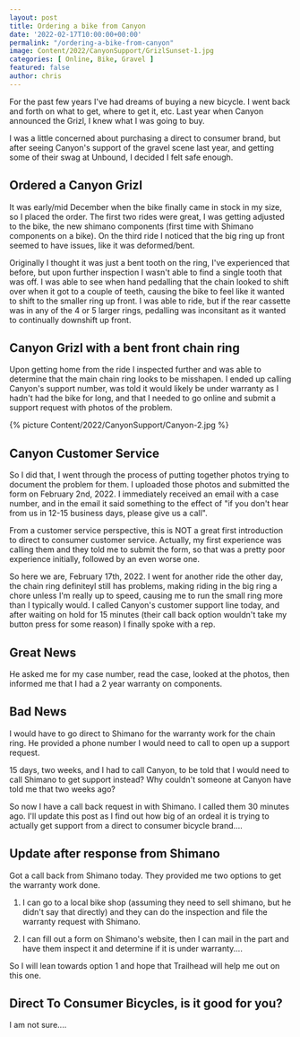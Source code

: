 ```yaml
---
layout: post
title: Ordering a bike from Canyon
date: '2022-02-17T10:00:00+00:00'
permalink: "/ordering-a-bike-from-canyon"
image: Content/2022/CanyonSupport/GrizlSunset-1.jpg
categories: [ Online, Bike, Gravel ]
featured: false
author: chris
---
```

For the past few years I've had dreams of buying a new bicycle. I went back and forth on what to get, where to get it, etc. Last year when Canyon announced the Grizl, I knew what I was going to buy.

I was a little concerned about purchasing a direct to consumer brand, but after seeing Canyon's support of the gravel scene last year, and getting some of their swag at Unbound, I decided I felt safe enough.

## Ordered a Canyon Grizl

It was early/mid December when the bike finally came in stock in my size, so I placed the order. The first two rides were great, I was getting adjusted to the bike, the new shimano components (first time with Shimano components on a bike). On the third ride I noticed that the big ring up front seemed to have issues, like it was deformed/bent.

Originally I thought it was just a bent tooth on the ring, I've experienced that before, but upon further inspection I wasn't able to find a single tooth that was off. I was able to see when hand pedalling that the chain looked to shift over when it got to a couple of teeth, causing the bike to feel like it wanted to shift to the smaller ring up front. I was able to ride, but if the rear cassette was in any of the 4 or 5 larger rings, pedalling was inconsitant as it wanted to continually downshift up front.

## Canyon Grizl with a bent front chain ring

Upon getting home from the ride I inspected further and was able to determine that the main chain ring looks to be misshapen. I ended up calling Canyon's support number, was told it would likely be under warranty as I hadn't had the bike for long, and that I needed to go online and submit a support request with photos of the problem.

{% picture Content/2022/CanyonSupport/Canyon-2.jpg %}

## Canyon Customer Service

So I did that, I went through the process of putting together photos trying to document the problem for them. I uploaded those photos and submitted the form on February 2nd, 2022. I immediately received an email with a case number, and in the email it said something to the effect of "if you don't hear from us in 12-15 business days, please give us a call".

From a customer service perspective, this is NOT a great first introduction to direct to consumer customer service. Actually, my first experience was calling them and they told me to submit the form, so that was a pretty poor experience initially, followed by an even worse one.

So here we are, February 17th, 2022. I went for another ride the other day, the chain ring definiteyl still has problems, making riding in the big ring a chore unless I'm really up to speed, causing me to run the small ring more than I typically would. I called Canyon's customer support line today, and after waiting on hold for 15 minutes (their call back option wouldn't take my button press for some reason) I finally spoke with a rep.

## Great News 
He asked me for my case number, read the case, looked at the photos, then informed me that I had a 2 year warranty on components.

## Bad News

I would have to go direct to Shimano for the warranty work for the chain ring. He provided a phone number I would need to call to open up a support request.

15 days, two weeks, and I had to call Canyon, to be told that I would need to call Shimano to get support instead? Why couldn't someone at Canyon have told me that two weeks ago?

So now I have a call back request in with Shimano. I called them 30 minutes ago. I'll update this post as I find out how big of an ordeal it is trying to actually get support from a direct to consumer bicycle brand.... 

## Update after response from Shimano

Got a call back from Shimano today. They provided me two options to get the warranty work done.

1) I can go to a local bike shop (assuming they need to sell shimano, but he didn't say that directly) and they can do the inspection and file the warranty request with Shimano.

2) I can fill out a form on Shimano's website, then I can mail in the part and have them inspect it and determine if it is under warranty....

So I will lean towards option 1 and hope that Trailhead will help me out on this one. 

## Direct To  Consumer Bicycles, is it good for you? 

I am not sure....